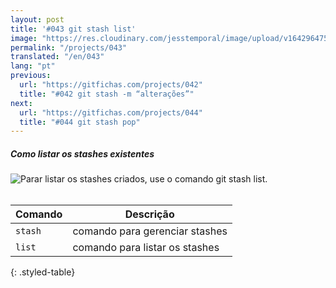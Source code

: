 ```yaml
---
layout: post
title: '#043 git stash list'
image: "https://res.cloudinary.com/jesstemporal/image/upload/v1642964759/gitfichas/pt/043/thumbnail_j82cyb.jpg"
permalink: "/projects/043"
translated: "/en/043"
lang: "pt"
previous:
  url: "https://gitfichas.com/projects/042"
  title: "#042 git stash -m “alterações”"
next:
  url: "https://gitfichas.com/projects/044"
  title: "#044 git stash pop"
---
```

##### Como listar os stashes existentes

<img alt="Parar listar os stashes criados, use o comando git stash list." src="https://res.cloudinary.com/jesstemporal/image/upload/v1642964759/gitfichas/pt/043/full_uuuiaz.jpg"><br><br>

| Comando | Descrição |
|---------|-----------|
| `stash` | comando para gerenciar stashes |
| `list` | comando para listar os stashes |
{: .styled-table}

<!--
<br>

Leia mais sobre esse comando no blog post a seguir:

<a href="https://jtemporal.com/desfazendo-o-ultimo-commit-e-reaproveitando-a-mensagem/">
  <strong>Desfazendo o último commit e mantendo as alterações para um próximo commit</strong>
</a>
-->
